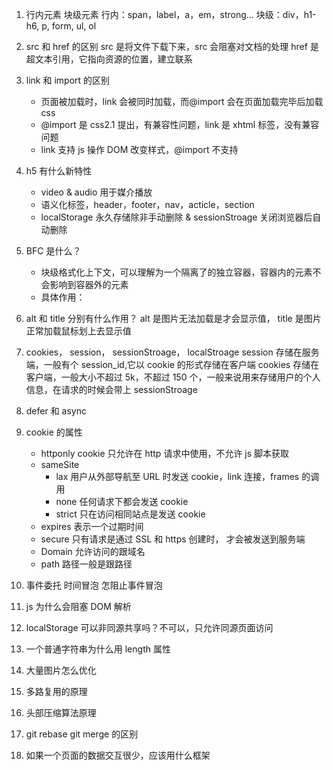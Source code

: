 1. 行内元素 块级元素
   行内：span，label，a，em，strong...
   块级：div，h1-h6, p, form, ul, ol

2. src 和 href 的区别
   src 是将文件下载下来，src 会阻塞对文档的处理
   href 是超文本引用，它指向资源的位置，建立联系

3. link 和 import 的区别

   - 页面被加载时，link 会被同时加载，而@import 会在页面加载完毕后加载 css
   - @import 是 css2.1 提出，有兼容性问题，link 是 xhtml 标签，没有兼容问题
   - link 支持 js 操作 DOM 改变样式，@import 不支持

4. h5 有什么新特性

   - video & audio 用于媒介播放
   - 语义化标签，header，footer，nav，acticle，section
   - localStorage 永久存储除非手动删除 & sessionStroage 关闭浏览器后自动删除

5. BFC 是什么？
   - 块级格式化上下文，可以理解为一个隔离了的独立容器，容器内的元素不会影响到容器外的元素
   - 具体作用：
6. alt 和 title 分别有什么作用？
   alt 是图片无法加载是才会显示值， title 是图片正常加载鼠标划上去显示值

7. cookies， session， sessionStroage， localStroage
   session 存储在服务端，一般有个 session_id,它以 cookie 的形式存储在客户端
   cookies 存储在客户端，一般大小不超过 5k，不超过 150 个，一般来说用来存储用户的个人信息，在请求的时候会带上
   sessionStroage
8. defer 和 async

9. cookie 的属性

   - httponly cookie 只允许在 http 请求中使用，不允许 js 脚本获取
   - sameSite
     - lax 用户从外部导航至 URL 时发送 cookie，link 连接，frames 的调用
     - none 任何请求下都会发送 cookie
     - strict 只在访问相同站点是发送 cookie
   - expires 表示一个过期时间
   - secure 只有请求是通过 SSL 和 https 创建时， 才会被发送到服务端
   - Domain 允许访问的跟域名
   - path 路径一般是跟路径

10. 事件委托 时间冒泡 怎阻止事件冒泡

11. js 为什么会阻塞 DOM 解析

12. localStorage 可以非同源共享吗？不可以，只允许同源页面访问

13. 一个普通字符串为什么用 length 属性

14. 大量图片怎么优化

15. 多路复用的原理

16. 头部压缩算法原理

17. git rebase git merge 的区别

18. 如果一个页面的数据交互很少，应该用什么框架
